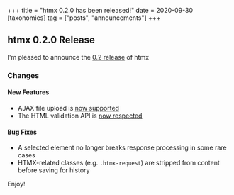 +++
title = "htmx 0.2.0 has been released!"
date = 2020-09-30
[taxonomies]
tag = ["posts", "announcements"]
+++

## htmx 0.2.0 Release

I'm pleased to announce the [0.2 release](https://unpkg.com/browse/htmx.org@0.2.0/) of htmx

### Changes

#### New Features

- AJAX file upload is [now supported](@/docs.md#files)
- The HTML validation API is [now respected](@/docs.md#validation)

#### Bug Fixes

- A selected element no longer breaks response processing in some rare cases
- HTMX-related classes (e.g. `.htmx-request`) are stripped from content before saving for history

Enjoy!
